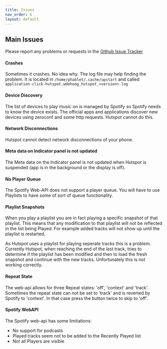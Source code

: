```yaml
---
title: Issues
nav_order: 6
layout: default
---
```

## Main Issues

Please report any problems or requests in the [Github Issue Tracker](https://github.com/wdehoog/hutspot-ubports/issues)

#### Crashes 
Sometimes it crashes. No idea why. The log file may help finding the problem. It is located in `/home/phablet/.cache/upstart` and called `application-click-hutspot.wdehoog_hutspot_<version>.log`

#### Device Discovery
The list of devices to play music on is managed by Spotify so Spotify needs to know the device exists. The official apps and applications discover new devices using zeroconf and some http requests. Hutspot cannot do this.

#### Network Disconnections
Hutspot cannot detect network disconnections of your phone.

#### Meta data on Indicator panel is not updated
The Meta data on the Indicator panel is not updated when Hutspot is suspended (app is in the background or the display is off).

#### No Player Queue
The Spotify Web-API does not support a player queue. You will have to use Playlists to have some of sort of queue functionality.

#### Playlist Snapshots
When you play a playlist you are in fact playing a specific snapshot of that playlist. This means that any modification to that playlist will not be reflected in the list being Played. For example added tracks will not show up until the playlist is restarted.

As Hutspot uses a playlist for playing seperate tracks this is a problem. Currently Hutspot, when reaching the end of the last track, tries to determine if the playlist has been modified and then to load the fresh snapshot and continue with the new tracks. Unfortunately this is not working correctly.

#### Repeat State
The web-api allows for three Repeat states: 'off', 'context' and 'track'. Sometimes the repeat state can not be set to 'track' and is reverted by Spotify to 'context'. In that case press the button twice to skip to 'off'.

#### Spotify WebAPI
The Spotify web-api has some limitations:

  * No support for podcasts
  * Played tracks seem not to be added to the Recently Played list
  * Not all Players are visible